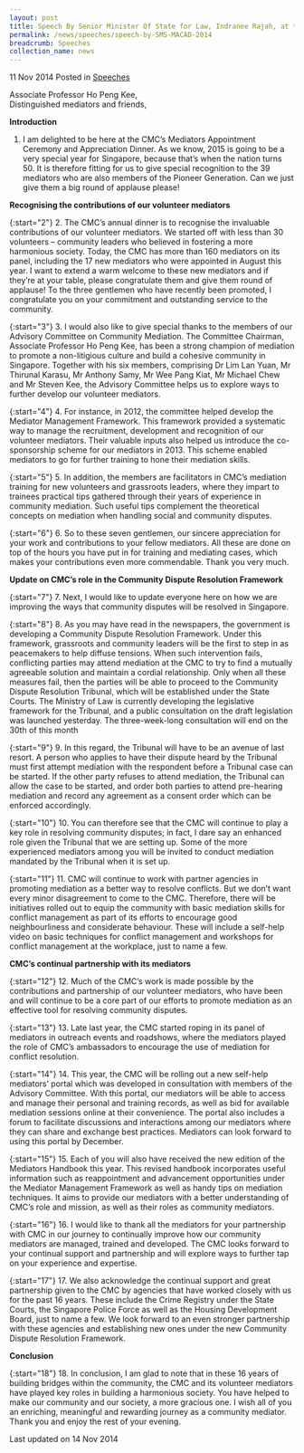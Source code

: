```yaml
---
layout: post
title: Speech By Senior Minister Of State for Law, Indranee Rajah, at the Community Mediation Centre’s Mediators Appointment Ceremony and Appreciation Dinner
permalink: /news/speeches/speech-by-SMS-MACAD-2014
breadcrumb: Speeches
collection_name: news
---
```


11 Nov 2014 Posted in [Speeches](/news/speeches)

Associate Professor Ho Peng Kee,   
Distinguished mediators and friends, 
<br>  

**Introduction**

1. I am delighted to be here at the CMC’s Mediators Appointment Ceremony and Appreciation Dinner. As we know, 2015 is going to be a very special year for Singapore, because that’s when the nation turns 50. It is therefore fitting for us to give special recognition to the 39 mediators who are also members of the Pioneer Generation. Can we just give them a big round of applause please! 

**Recognising the contributions of our volunteer mediators** 

{:start="2"}
2. The CMC’s annual dinner is to recognise the invaluable contributions of our volunteer mediators. We started off with less than 30 volunteers – community leaders who believed in fostering a more harmonious society. Today, the CMC has more than 160 mediators on its panel, including the 17 new mediators who were appointed in August this year. I want to extend a warm welcome to these new mediators and if they’re at your table, please congratulate them and give them round of applause! To the three gentlemen who have recently been promoted, I congratulate you on your commitment and outstanding service to the community.

{:start="3"}
3. I would also like to give special thanks to the members of our Advisory Committee on Community Mediation. The Committee Chairman, Associate Professor Ho Peng Kee, has been a strong champion of mediation to promote a non-litigious culture and build a cohesive community in Singapore. Together with his six members, comprising Dr Lim Lan Yuan, Mr Thirunal Karasu, Mr Anthony Samy, Mr Wee Pang Kiat, Mr Michael Chew and Mr Steven Kee, the Advisory Committee helps us to explore ways to further develop our volunteer mediators.

{:start="4"}
4. For instance, in 2012, the committee helped develop the Mediator Management Framework. This framework provided a systematic way to manage the recruitment, development and recognition of our volunteer mediators. Their valuable inputs also helped us introduce the co-sponsorship scheme for our mediators in 2013. This scheme enabled mediators to go for further training to hone their mediation skills.

{:start="5"}
5. In addition, the members are facilitators in CMC’s mediation training for new volunteers and grassroots leaders, where they impart to trainees practical tips gathered through their years of experience in community mediation. Such useful tips complement the theoretical concepts on mediation when handling social and community disputes. 

{:start="6"}
6. So to these seven gentlemen, our sincere appreciation for your work and contributions to your fellow mediators. All these are done on top of the hours you have put in for training and mediating cases, which makes your contributions even more commendable. Thank you very much.


**Update on CMC’s role in the Community Dispute Resolution Framework** 

{:start="7"}
7. Next, I would like to update everyone here on how we are improving the ways that community disputes will be resolved in Singapore.

{:start="8"}
8. As you may have read in the newspapers, the government is developing a Community Dispute Resolution Framework. Under this framework, grassroots and community leaders will be the first to step in as peacemakers to help diffuse tensions. When such intervention fails, conflicting parties may attend mediation at the CMC to try to find a mutually agreeable solution and maintain a cordial relationship. Only when all these measures fail, then the parties will be able to proceed to the Community Dispute Resolution Tribunal, which will be established under the State Courts. The Ministry of Law is currently developing the legislative framework for the Tribunal, and a public consultation on the draft legislation was launched yesterday. The three-week-long consultation will end on the 30th of this month

{:start="9"}
9. In this regard, the Tribunal will have to be an avenue of last resort. A person who applies to have their dispute heard by the Tribunal must first attempt mediation with the respondent before a Tribunal case can be started. If the other party refuses to attend mediation, the Tribunal can allow the case to be started, and order both parties to attend pre-hearing mediation and record any agreement as a consent order which can be enforced accordingly. 

{:start="10"}
10. You can therefore see that the CMC will continue to play a key role in resolving community disputes; in fact, I dare say an enhanced role given the Tribunal that we are setting up. Some of the more experienced mediators among you will be invited to conduct mediation mandated by the Tribunal when it is set up.

{:start="11"}
11. CMC will continue to work with partner agencies in promoting mediation as a better way to resolve conflicts. But we don’t want every minor disagreement to come to the CMC. Therefore, there will be initiatives rolled out to equip the community with basic mediation skills for conflict management as part of its efforts to encourage good neighbourliness and considerate behaviour. These will include a self-help video on basic techniques for conflict management and workshops for conflict management at the workplace, just to name a few.


**CMC’s continual partnership with its mediators**

{:start="12"}
12. Much of the CMC’s work is made possible by the contributions and partnership of our volunteer mediators, who have been and will continue to be a core part of our efforts to promote mediation as an effective tool for resolving community disputes.  

{:start="13"}
13. Late last year, the CMC started roping in its panel of mediators in outreach events and roadshows, where the mediators played the role of CMC’s ambassadors to encourage the use of mediation for conflict resolution. 

{:start="14"}
14. This year, the CMC will be rolling out a new self-help mediators’ portal which was developed in consultation with members of the Advisory Committee. With this portal, our mediators will be able to access and manage their personal and training records, as well as bid for available mediation sessions online at their convenience. The portal also includes a forum to facilitate discussions and interactions among our mediators where they can share and exchange best practices. Mediators can look forward to using this portal by December. 

{:start="15"}
15. Each of you will also have received the new edition of the Mediators Handbook this year. This revised handbook incorporates useful information such as reappointment and advancement opportunities under the Mediator Management Framework as well as handy tips on mediation techniques. It aims to provide our mediators with a better understanding of CMC’s role and mission, as well as their roles as community mediators. 

{:start="16"}
16. I would like to thank all the mediators for your partnership with CMC in our journey to continually improve how our community mediators are managed, trained and developed. The CMC looks forward to your continual support and partnership and will explore ways to further tap on your experience and expertise.

{:start="17"}
17. We also acknowledge the continual support and great partnership given to the CMC by agencies that have worked closely with us for the past 16 years. These include the Crime Registry under the State Courts, the Singapore Police Force as well as the Housing Development Board, just to name a few. We look forward to an even stronger partnership with these agencies and establishing new ones under the new Community Dispute Resolution Framework.

**Conclusion**

{:start="18"}
18. In conclusion, I am glad to note that in these 16 years of building bridges within the community, the CMC and its volunteer mediators have played key roles in building a harmonious society. You have helped to make our community and our society, a more gracious one. I wish all of you an enriching, meaningful and rewarding journey as a community mediator. Thank you and enjoy the rest of your evening.

<p class="right-side-updated">Last updated on 14 Nov 2014</p> 
